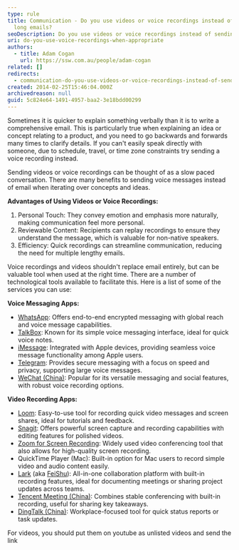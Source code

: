 ```yaml
---
type: rule
title: Communication - Do you use videos or voice recordings instead of sending
  long emails?
seoDescription: Do you use videos or voice recordings instead of sending long emails?
uri: do-you-use-voice-recordings-when-appropriate
authors:
  - title: Adam Cogan
    url: https://ssw.com.au/people/adam-cogan
related: []
redirects:
  - communication-do-you-use-videos-or-voice-recordings-instead-of-sending-long-emails
created: 2014-02-25T15:46:04.000Z
archivedreason: null
guid: 5c824e64-1491-4957-baa2-3e18bdd00299
---
```

Sometimes it is quicker to explain something verbally than it is to write a comprehensive email. This is particularly true when explaining an idea or concept relating to a product, and you need to go backwards and forwards many times to clarify details. If you can't easily speak directly with someone, due to schedule, travel, or time zone constraints try sending a voice recording instead.

<!--endintro-->

Sending videos or voice recordings can be thought of as a slow paced conversation. There are many benefits to sending voice messages instead of email when iterating over concepts and ideas.

**Advantages of Using Videos or Voice Recordings:**

1. Personal Touch: They convey emotion and emphasis more naturally, making communication feel more personal.
2. Reviewable Content: Recipients can replay recordings to ensure they understand the message, which is valuable for non-native speakers.
3. Efficiency: Quick recordings can streamline communication, reducing the need for multiple lengthy emails.

Voice recordings and videos shouldn't replace email entirely, but can be valuable tool when used at the right time. There are a number of technological tools available to facilitate this. Here is a list of some of the services you can use:

**Voice Messaging Apps:**

* [WhatsApp](https://www.whatsapp.com/): Offers end-to-end encrypted messaging with global reach and voice message capabilities.
* [TalkBox](https://talkbox.app/): Known for its simple voice messaging interface, ideal for quick voice notes.
* [iMessage](https://www.imore.com/how-share-location-contacts-and-more-imessages-iphone-or-ipad): Integrated with Apple devices, providing seamless voice message functionality among Apple users.
* [Telegram](https://telegram.org/): Provides secure messaging with a focus on speed and privacy, supporting large voice messages.
* [WeChat (China)](https://weixin.qq.com/): Popular for its versatile messaging and social features, with robust voice recording options.

**Video Recording Apps:**

* [Loom](https://www.loom.com/): Easy-to-use tool for recording quick video messages and screen shares, ideal for tutorials and feedback.
* [Snagit](https://www.techsmith.com/snagit/): Offers powerful screen capture and recording capabilities with editing features for polished videos.
* [Zoom for Screen Recording](https://www.zoom.com/en/products/screen-recorder/features/screen-recording/): Widely used video conferencing tool that also allows for high-quality screen recording.
* QuickTime Player (Mac): Built-in option for Mac users to record simple video and audio content easily.
* [Lark](https://www.larksuite.com/en_sg/) (aka [FeiShu](https://www.feishu.cn/)): All-in-one collaboration platform with built-in recording features, ideal for documenting meetings or sharing project updates across teams.
* [Tencent Meeting (China)](https://meeting.tencent.com/): Combines stable conferencing with built-in recording, useful for sharing key takeaways.
* [DingTalk (China)](https://www.dingtalk.com/en): Workplace-focused tool for quick status reports or task updates.

For videos, you should put them on youtube as unlisted videos and send the link
